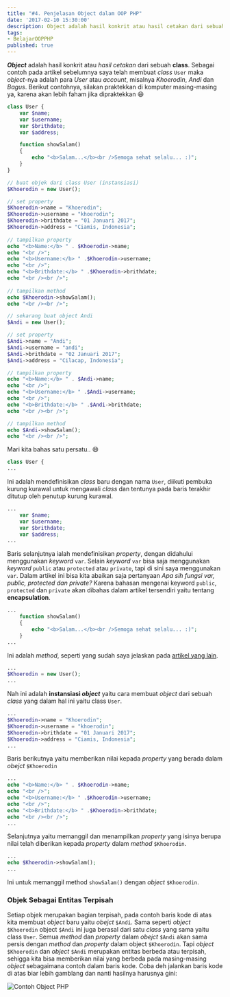 ```yaml
---
title: "#4. Penjelasan Object dalam OOP PHP"
date: '2017-02-10 15:30:00'
description: Object adalah hasil konkrit atau hasil cetakan dari sebuah class. Sebagai contoh pada artikel sebelumnya saya telah membuat class User maka object-nya adalah para User atau account
tags:
- BelajarOOPPHP
published: true
---
```


**_Object_** adalah hasil konkrit atau *hasil cetakan* dari sebuah **class**. Sebagai contoh pada artikel sebelumnya saya telah membuat *class* `User` maka *object*-nya adalah para *User* atau *account*, misalnya *Khoerodin*, *Andi* dan *Bagus*. Berikut contohnya, silakan praktekkan di komputer masing-masing ya, karena akan lebih faham jika dipraktekkan :smile:

```php
class User {
    var $name;
    var $username;
    var $brithdate;
    var $address;

    function showSalam()
    {
        echo "<b>Salam...</b><br />Semoga sehat selalu... :)";
    }
}

// buat objek dari class User (instansiasi)
$Khoerodin = new User();

// set property
$Khoerodin->name = "Khoerodin";
$Khoerodin->username = "khoerodin";
$Khoerodin->brithdate = "01 Januari 2017";
$Khoerodin->address = "Ciamis, Indonesia";
  
// tampilkan property
echo "<b>Name:</b> " . $Khoerodin->name;
echo "<br />";
echo "<b>Username:</b> " .$Khoerodin->username;
echo "<br />";
echo "<b>Brithdate:</b> " .$Khoerodin->brithdate;
echo "<br /><br />";
  
// tampilkan method
echo $Khoerodin->showSalam();
echo "<br /><br />";

// sekarang buat object Andi
$Andi = new User();

// set property
$Andi->name = "Andi";
$Andi->username = "andi";
$Andi->brithdate = "02 Januari 2017";
$Andi->address = "Cilacap, Indonesia";

// tampilkan property
echo "<b>Name:</b> " . $Andi->name;
echo "<br />";
echo "<b>Username:</b> " .$Andi->username;
echo "<br />";
echo "<b>Brithdate:</b> " .$Andi->brithdate;
echo "<br /><br />";

// tampilkan method
echo $Andi->showSalam();
echo "<br /><br />";
```

Mari kita bahas satu persatu.. :smile:

```php
class User {
...
```

Ini adalah mendefinisikan *class* baru dengan nama `User`, diikuti pembuka kurung kurawal untuk mengawali *class* dan tentunya pada baris terakhir ditutup oleh penutup kurung kurawal.

```php
...
    var $name;
    var $username;
    var $brithdate;
    var $address;
...
```

Baris selanjutnya ialah mendefinisikan *property*, dengan didahului menggunakan *keyword* `var`. Selain *keyword* `var` bisa saja menggunakan *keyword* `public` atau `protected` atau `private`, tapi di sini saya menggunakan `var`. Dalam artikel ini bisa kita abaikan saja pertanyaan *Apa sih fungsi var, public, protected dan private?* Karena bahasan mengenai keyword `public`, `protected` dan `private` akan dibahas dalam artikel tersendiri yaitu tentang **encapsulation**.

```php
...
    function showSalam()
    {
        echo "<b>Salam...</b><br />Semoga sehat selalu... :)";
    }
...
```

Ini adalah *method*, seperti yang sudah saya jelaskan pada <a href="https://khoerodin.id/method-dalam-oop-php/" target="_blank">artikel yang lain</a>.

```php
...
$Khoerodin = new User();
...
```

Nah ini adalah **instansiasi _object_** yaitu cara membuat *object* dari sebuah *class* yang dalam hal ini yaitu class `User`.

```php
...
$Khoerodin->name = "Khoerodin";
$Khoerodin->username = "khoerodin";
$Khoerodin->brithdate = "01 Januari 2017";
$Khoerodin->address = "Ciamis, Indonesia";
...
```

Baris berikutnya yaitu memberikan nilai kepada *property* yang berada dalam *obejct* `$Khoerodin`

```php
...
echo "<b>Name:</b> " . $Khoerodin->name;
echo "<br />";
echo "<b>Username:</b> " .$Khoerodin->username;
echo "<br />";
echo "<b>Brithdate:</b> " .$Khoerodin->brithdate;
echo "<br /><br />";
...
```

Selanjutnya yaitu memanggil dan menampilkan *property* yang isinya berupa nilai telah diberikan kepada *property* dalam *method* `$Khoerodin`.

```php
...
echo $Khoerodin->showSalam();
...
```

Ini untuk memanggil method `showSalam()` dengan *object* `$Khoerodin`.

### Objek Sebagai Entitas Terpisah
Setiap objek merupakan bagian terpisah, pada contoh baris kode di atas kita membuat *object* baru yaitu *obejct* `$Andi`. Sama seperti *object* `$Khoerodin` object `$Andi` ini juga berasal dari satu *class* yang sama yaitu class `User`. Semua *method* dan *property* dalam *obejct* `$Andi` akan sama persis dengan *method* dan *property* dalam object `$Khoerodin`. Tapi *object* `$Khoerodin` dan *object* `$Andi` merupakan entitas berbeda atau terpisah, sehigga kita bisa memberikan nilai yang berbeda pada masing-masing *object* sebagaimana contoh dalam baris kode. Coba deh jalankan baris kode di atas biar lebih gamblang dan nanti hasilnya harusnya gini:

![Contoh Object PHP](https://raw.githubusercontent.com/khoerodin/khoerodin.github.io/master/assets/images/object-php.png "Contoh Object PHP")